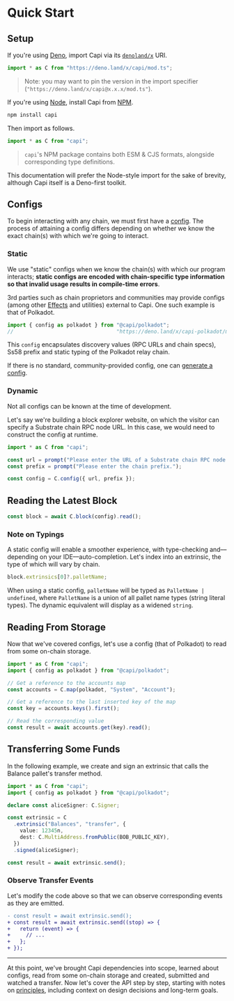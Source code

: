 # Quick Start

## Setup

If you're using [Deno](https://deno.land/), import Capi via its [`denoland/x`](https://deno.land/x) URI.

```ts
import * as C from "https://deno.land/x/capi/mod.ts";
```

> Note: you may want to pin the version in the import specifier (`"https://deno.land/x/capi@x.x.x/mod.ts"`).

If you're using [Node](https://nodejs.org/), install Capi from [NPM](https://www.npmjs.com/).

```sh
npm install capi
```

Then import as follows.

```ts
import * as C from "capi";
```

> `capi`'s NPM package contains both ESM & CJS formats, alongside corresponding type definitions.

This documentation will prefer the Node-style import for the sake of brevity, although Capi itself is a Deno-first toolkit.

## Configs

To begin interacting with any chain, we must first have a [config](Configs.md). The process of attaining a config differs depending on whether we know the exact chain(s) with which we're going to interact.

### Static

We use "static" configs when we know the chain(s) with which our program interacts; **static configs are encoded with chain-specific type information so that invalid usage results in compile-time errors**.

3rd parties such as chain proprietors and communities may provide configs (among other [Effects](Effects.md) and utilities) external to Capi. One such example is that of Polkadot.

```ts
import { config as polkadot } from "@capi/polkadot";
//                                 "https://deno.land/x/capi-polkadot/mod.ts"
```

This `config` encapsulates discovery values (RPC URLs and chain specs), Ss58 prefix and static typing of the Polkadot relay chain.

If there is no standard, community-provided config, one can [generate a config](./Configs.md#custom-configs).

### Dynamic

Not all configs can be known at the time of development.

Let's say we're building a block explorer website, on which the visitor can specify a Substrate chain RPC node URL. In this case, we would need to construct the config at runtime.

```ts
import * as C from "capi";

const url = prompt("Please enter the URL of a Substrate chain RPC node.");
const prefix = prompt("Please enter the chain prefix.");

const config = C.config({ url, prefix });
```

## Reading the Latest Block

```ts
const block = await C.block(config).read();
```

### Note on Typings

A static config will enable a smoother experience, with type-checking and––depending on your IDE––auto-completion. Let's index into an extrinsic, the type of which will vary by chain.

```ts
block.extrinsics[0]?.palletName;
```

When using a static config, `palletName` will be typed as `PalletName | undefined`, where `PalletName` is a union of all pallet name types (string literal types). The dynamic equivalent will display as a widened `string`.

## Reading From Storage

Now that we've covered configs, let's use a config (that of Polkadot) to read from some on-chain storage.

<!-- dprint-ignore -->

```ts
import * as C from "capi";
import { config as polkadot } from "@capi/polkadot";

// Get a reference to the accounts map
const accounts = C.map(polkadot, "System", "Account");

// Get a reference to the last inserted key of the map
const key = accounts.keys().first();

// Read the corresponding value
const result = await accounts.get(key).read();
```

## Transferring Some Funds

In the following example, we create and sign an extrinsic that calls the Balance pallet's transfer method.

<!-- dprint-ignore -->

```ts
import * as C from "capi";
import { config as polkadot } from "@capi/polkadot";

declare const aliceSigner: C.Signer;

const extrinsic = C
  .extrinsic("Balances", "transfer", {
    value: 12345n,
    dest: C.MultiAddress.fromPublic(BOB_PUBLIC_KEY),
  })
  .signed(aliceSigner);

const result = await extrinsic.send();
```

### Observe Transfer Events

Let's modify the code above so that we can observe corresponding events as they are emitted.

```diff
- const result = await extrinsic.send();
+ const result = await extrinsic.send((stop) => {
+   return (event) => {
+     // ...
+   };
+ });
```

---

At this point, we've brought Capi dependencies into scope, learned about configs, read from some on-chain storage and created, submitted and watched a transfer. Now let's cover the API step by step, starting with notes on [principles](./Principles.md), including context on design decisions and long-term goals.
